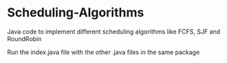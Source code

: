 # Scheduling-Algorithms
Java code to implement different scheduling algorithms like FCFS, SJF and RoundRobin

Run the index.java file with the other .java files in the same package
